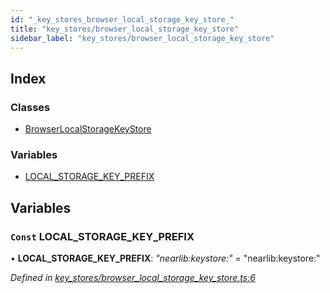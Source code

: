 ```yaml
---
id: "_key_stores_browser_local_storage_key_store_"
title: "key_stores/browser_local_storage_key_store"
sidebar_label: "key_stores/browser_local_storage_key_store"
---
```


## Index

### Classes

* [BrowserLocalStorageKeyStore](../classes/_key_stores_browser_local_storage_key_store_.browserlocalstoragekeystore.md)

### Variables

* [LOCAL_STORAGE_KEY_PREFIX](_key_stores_browser_local_storage_key_store_.md#const-local_storage_key_prefix)

## Variables

### `Const` LOCAL_STORAGE_KEY_PREFIX

• **LOCAL_STORAGE_KEY_PREFIX**: *"nearlib:keystore:"* = "nearlib:keystore:"

*Defined in [key_stores/browser_local_storage_key_store.ts:6](https://github.com/nearprotocol/nearlib/blob/9123455/src.ts/key_stores/browser_local_storage_key_store.ts#L6)*
